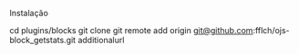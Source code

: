 Instalação

  cd plugins/blocks
  git clone git remote add origin git@github.com:fflch/ojs-block_getstats.git additionalurl

